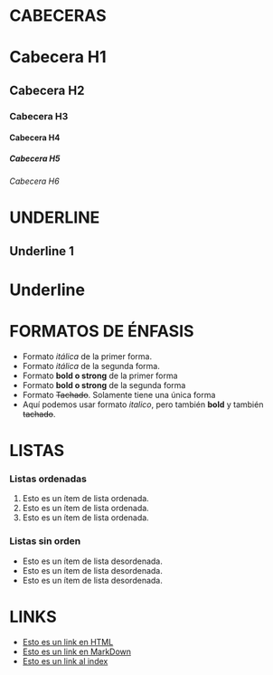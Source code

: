 # CABECERAS

# Cabecera H1
## Cabecera H2
### Cabecera H3
#### Cabecera H4
##### Cabecera H5
###### Cabecera H6

# UNDERLINE
Underline 1
-----------
Underline
============

# FORMATOS DE ÉNFASIS
- Formato *itálica* de la primer forma.
- Formato _itálica_ de la segunda forma.
- Formato **bold o strong** de la primer forma
- Formato __bold o strong__ de la segunda forma
- Formato ~~Tachado~~. Solamente tiene una única forma
- Aquí podemos usar formato _italico_, pero también **bold** y también ~~tachado~~.


# LISTAS
### Listas ordenadas
1. Esto es un ítem de lista ordenada.
2. Esto es un ítem de lista ordenada.
3. Esto es un ítem de lista ordenada.

### Listas sin orden
- Esto es un ítem de lista desordenada.
- Esto es un ítem de lista desordenada.
- Esto es un ítem de lista desordenada.

# LINKS
- <a href="http://wwww.google.com">Esto es un link en HTML</a>
- [Esto es un link en MarkDown](http://www.google.com)
- [Esto es un link al index](index.html)